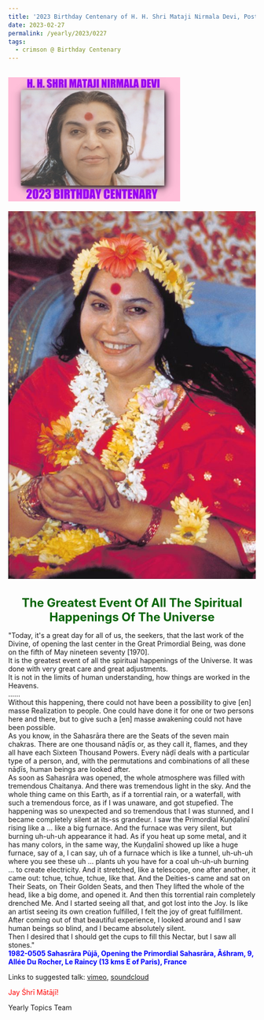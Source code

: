 ```yaml
---
title: '2023 Birthday Centenary of H. H. Shri Mataji Nirmala Devi, Post 7'
date: 2023-02-27
permalink: /yearly/2023/0227
tags:
  - crimson @ Birthday Centenary
---
```


<br>
<div style="text-align: left"><img src="/images/100Years.jpg" width="350" /></div><br>

<div style="text-align: center"><img src="/images/image1123.jpg" /></div>

<br>
<p style="color:DarkGreen; text-align:center">
<font size="+2"><b>The Greatest Event Of All The Spiritual Happenings Of The Universe</b><br></font>
</p>

<p>
"Today, it's a great day for all of us, the seekers, that the last work of the Divine, of opening the last center in the Great Primordial Being, was done on the fifth of May nineteen seventy [1970].<br>
It is the greatest event of all the spiritual happenings of the Universe. It was done with very great care and great adjustments.<br>
It is not in the limits of human understanding, how things are worked in the Heavens.<br>
......<br>
Without this happening, there could not have been a possibility to give [en] masse Realization to people. One could have done it for one or two persons here and there, but to give such a [en] masse awakening could not have been possible.<br>
As you know, in the Sahasrāra there are the Seats of the seven main chakras. There are one thousand nāḍīs or, as they call it, flames, and they all have each Sixteen Thousand Powers. Every nāḍī deals with a particular type of a person, and, with the permutations and combinations of all these nāḍīs, human beings are looked after.<br>
As soon as Sahasrāra was opened, the whole atmosphere was filled with tremendous Chaitanya. And there was tremendous light in the sky. And the whole thing came on this Earth, as if a torrential rain, or a waterfall, with such a tremendous force, as if I was unaware, and got stupefied. The happening was so unexpected and so tremendous that I was stunned, and I became completely silent at its-ss grandeur. I saw the Primordial Kuṇḍalinī rising like a ... like a big furnace. And the furnace was very silent, but burning uh-uh-uh appearance it had. As if you heat up some metal, and it has many colors, in the same way, the Kuṇḍalinī showed up like a huge furnace, say of a, I can say, uh of a furnace which is like a tunnel, uh-uh-uh where you see these uh ... plants uh you have for a coal uh-uh-uh burning ... to create electricity. And it stretched, like a telescope, one after another, it came out: tchue, tchue, tchue, like that. And the Deities-s came and sat on Their Seats, on Their Golden Seats, and then They lifted the whole of the head, like a big dome, and opened it. And then this torrential rain completely drenched Me. And I started seeing all that, and got lost into the Joy. Is like an artist seeing its own creation fulfilled, I felt the joy of great fulfillment.<br>
After coming out of that beautiful experience, I looked around and I saw human beings so blind, and I became absolutely silent.<br>
Then I desired that I should get the cups to fill this Nectar, but I saw all stones."<br>
<font color="blue"><b>1982-0505 Sahasrāra Pūjā, Opening the Primordial Sahasrāra, Āśhram, 9, Allée Du Rocher, Le Raincy (13 kms E of Paris), France</b></font><br>
</p>

Links to suggested talk: <a href="https://vimeo.com/217109587"> vimeo</a>, <a href="https://soundcloud.com/nirmala-vidya-portal/1982-05-05-sahasrara-puja-m4a"> soundcloud</a><br>

<p style="color:red;">Jay Śhrī Mātājī!<br></p>

<p>Yearly Topics Team</p>
